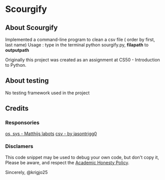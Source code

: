 # Scourgify

## About Scourgify

Implemented a command-line program to clean a csv file ( order by first, last name)
Usage : type in the terminal python sourgify.py, <b>filapath</b> to <b>outputpath</b>

Originally this project was created as an assignment at CS50 - Introduction to Python.

##  About testing

No testing framework used in the project

##  Credits

### Responsories

[os, sys -  Matthijs labots]()
[csv - by jasontrigg0](https://github.com/jasontrigg0/python-csv)

###  Disclamers

This code snippet may be used to debug
your own code, but don't copy it,
Please be aware, and respect the [Academic Honesty Policy](https://cs50.harvard.edu/x/2023/honesty/).

Sincerely,
@krigjo25
